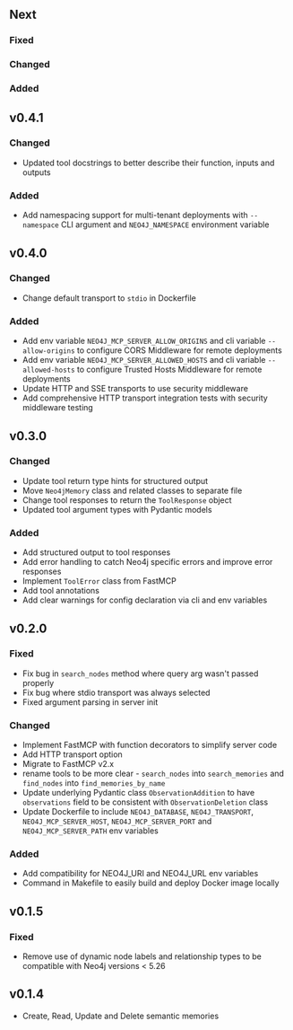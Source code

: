 ## Next

### Fixed

### Changed

### Added

## v0.4.1

### Changed
* Updated tool docstrings to better describe their function, inputs and outputs

### Added
* Add namespacing support for multi-tenant deployments with `--namespace` CLI argument and `NEO4J_NAMESPACE` environment variable

## v0.4.0

### Changed
* Change default transport to `stdio` in Dockerfile

### Added
* Add env variable `NEO4J_MCP_SERVER_ALLOW_ORIGINS` and cli variable `--allow-origins` to configure CORS Middleware for remote deployments
* Add env variable `NEO4J_MCP_SERVER_ALLOWED_HOSTS` and cli variable `--allowed-hosts` to configure Trusted Hosts Middleware for remote deployments
* Update HTTP and SSE transports to use security middleware
* Add comprehensive HTTP transport integration tests with security middleware testing

## v0.3.0

### Changed
* Update tool return type hints for structured output
* Move `Neo4jMemory` class and related classes to separate file
* Change tool responses to return the `ToolResponse` object
* Updated tool argument types with Pydantic models

### Added
* Add structured output to tool responses
* Add error handling to catch Neo4j specific errors and improve error responses
* Implement `ToolError` class from FastMCP
* Add tool annotations
* Add clear warnings for config declaration via cli and env variables

## v0.2.0

### Fixed
* Fix bug in `search_nodes` method where query arg wasn't passed properly
* Fix bug where stdio transport was always selected
* Fixed argument parsing in server init

### Changed
* Implement FastMCP with function decorators to simplify server code
* Add HTTP transport option
* Migrate to FastMCP v2.x
* rename tools to be more clear - `search_nodes` into `search_memories` and `find_nodes` into `find_memories_by_name`
* Update underlying Pydantic class `ObservationAddition` to have `observations` field to be consistent with `ObservationDeletion` class
* Update Dockerfile to include `NEO4J_DATABASE`, `NEO4J_TRANSPORT`, `NEO4J_MCP_SERVER_HOST`, `NEO4J_MCP_SERVER_PORT` and `NEO4J_MCP_SERVER_PATH` env variables

### Added
* Add compatibility for NEO4J_URI and NEO4J_URL env variables
* Command in Makefile to easily build and deploy Docker image locally

## v0.1.5

### Fixed
* Remove use of dynamic node labels and relationship types to be compatible with Neo4j versions < 5.26

## v0.1.4

* Create, Read, Update and Delete semantic memories